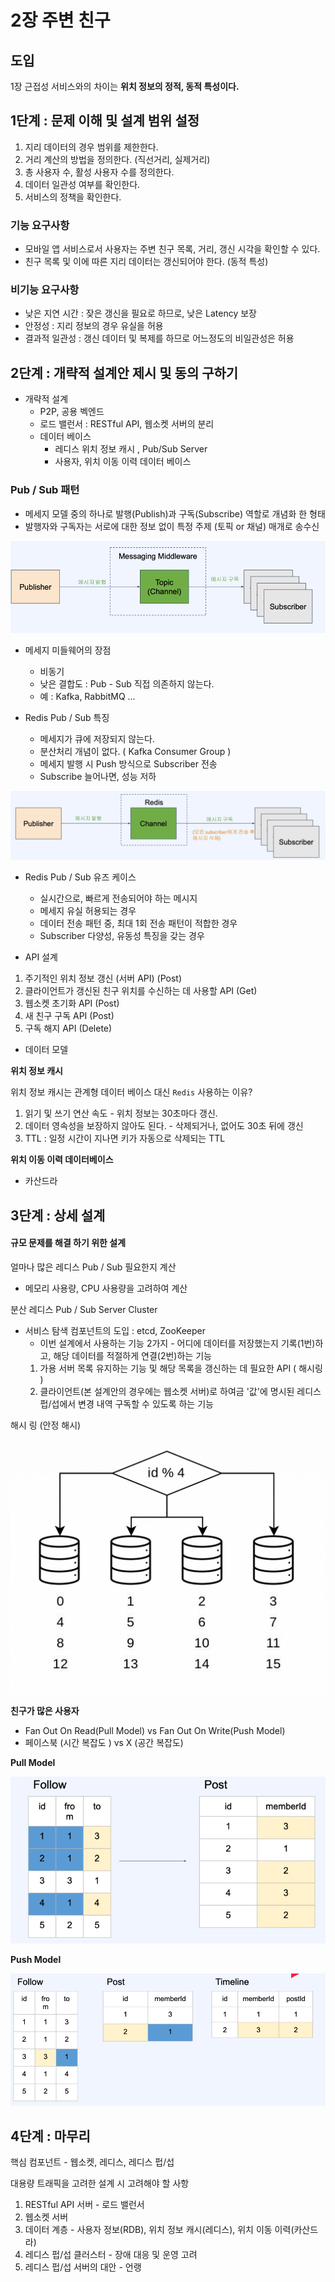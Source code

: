# 2장 주변 친구

## 도입

1장 근접성 서비스와의 차이는 **위치 정보의 정적, 동적 특성이다.**

## 1단계 : 문제 이해 및 설계 범위 설정

1. 지리 데이터의 경우 범위를 제한한다.
2. 거리 계산의 방법을 정의한다. (직선거리, 실제거리)
3. 총 사용자 수, 활성 사용자 수를 정의한다.
4. 데이터 일관성 여부를 확인한다.
5. 서비스의 정책을 확인한다.

### 기능 요구사항

- 모바일 앱 서비스로서 사용자는 주변 친구 목록, 거리, 갱신 시각을 확인할 수 있다.
- 친구 목록 및 이에 따른 지리 데이터는 갱신되어야 한다. (동적 특성)

### 비기능 요구사항

- 낮은 지연 시간 : 잦은 갱신을 필요로 하므로, 낮은 Latency 보장
- 안정성 : 지리 정보의 경우 유실을 허용
- 결과적 일관성 : 갱신 데이터 및 복제를 하므로 어느정도의 비일관성은 허용

## 2단계 : 개략적 설계안 제시 및 동의 구하기

- 개략적 설계 
  - P2P, 공용 벡엔드
  - 로드 밸런서 : RESTful API, 웹소켓 서버의 분리
  - 데이터 베이스
    - 레디스 위치 정보 캐시 , Pub/Sub Server
    - 사용자, 위치 이동 이력 데이터 베이스


### Pub / Sub 패턴

- 메세지 모델 중의 하나로 발행(Publish)과 구독(Subscribe) 역할로 개념화 한 형태
- 발행자와 구독자는 서로에 대한 정보 없이 특정 주제 (토픽 or 채널) 매개로 송수신

![img.png](img.png)

- 메세지 미들웨어의 장점
  - 비동기 
  - 낮은 결합도 : Pub - Sub 직접 의존하지 않는다.
  - 예 : Kafka, RabbitMQ ... 

- Redis Pub / Sub 특징

  - 메세지가 큐에 저장되지 않는다.
  - 분산처리 개념이 없다. ( Kafka Consumer Group )
  - 메세지 발행 시 Push 방식으로 Subscriber 전송
  - Subscribe 늘어나면, 성능 저하

![img_1.png](img_1.png)

- Redis Pub / Sub 유즈 케이스

    - 실시간으로, 빠르게 전송되어야 하는 메시지
    - 메세지 유실 허용되는 경우
    - 데이터 전송 패턴 중, 최대 1회 전송 패턴이 적합한 경우
    - Subscriber 다양성, 유동성 특징을 갖는 경우

  
- API 설계

1. 주기적인 위치 정보 갱신 (서버 API) (Post)
2. 클라이언트가 갱신된 친구 위치를 수신하는 데 사용할 API (Get)
3. 웹소켓 초기화 API (Post)
4. 새 친구 구독 API (Post)
5. 구독 해지 API (Delete)


- 데이터 모델

**위치 정보 캐시**

위치 정보 캐시는 관계형 데이터 베이스 대신 `Redis` 사용하는 이유?

1. 읽기 및 쓰기 연산 속도 - 위치 정보는 30초마다 갱신.
2. 데이터 영속성을 보장하지 않아도 된다. - 삭제되거나, 없어도 30초 뒤에 갱신
3. TTL : 일정 시간이 지나면 키가 자동으로 삭제되는 TTL

**위치 이동 이력 데이터베이스**

- 카산드라 

## 3단계 : 상세 설계 

#### 규모 문제를 해결 하기 위한 설계

얼마나 많은 레디스 Pub / Sub 필요한지 계산

- 메모리 사용량, CPU 사용량을 고려하여 계산

분산 레디스 Pub / Sub Server Cluster

- 서비스 탐색 컴포넌트의 도입 : etcd, ZooKeeper
  - 이번 설계에서 사용하는 기능 2가지 - 어디에 데이터를 저장했는지 기록(1번)하고, 해당 데이터를 적절하게 연결(2번)하는 기능 
  1. 가용 서버 목록 유지하는 기능 및 해당 목록을 갱신하는 데 필요한 API ( 해시링 )
  2. 클라이언트(본 설계안의 경우에는 웹소켓 서버)로 하여금 '값'에 명시된 레디스 펍/섭에서 변경 내역 구독할 수 있도록 하는 기능


해시 링 (안정 해시)

![img_2.png](img_2.png)

**친구가 많은 사용자**

- Fan Out On Read(Pull Model) vs Fan Out On Write(Push Model) 
- 페이스북 (시간 복잡도 ) vs X (공간 복잡도)

**Pull Model**

![img_3.png](img_3.png)

**Push Model**

![img_4.png](img_4.png)


## 4단계 : 마무리

핵심 컴포넌트 - 웹소켓, 레디스, 레디스 펍/섭

대용량 트래픽을 고려한 설계 시 고려해야 할 사항

1. RESTful API 서버 - 로드 밸런서
2. 웹소켓 서버 
3. 데이터 계층 - 사용자 정보(RDB), 위치 정보 캐시(레디스), 위치 이동 이력(카산드라)
4. 레디스 펍/섭 클러스터 - 장애 대응 및 운영 고려
5. 레디스 펍/섭 서버의 대안 - 언랭


